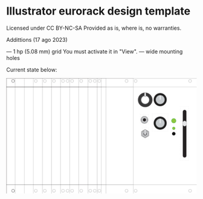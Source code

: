 # Illustrator eurorack design template
Licensed under CC BY-NC-SA
Provided as is, where is, no warranties.

Addittions (17 ago 2023)

— 1 hp (5.08 mm) grid 
You must activate it in "View".
— wide mounting holes

Current state below:

![image](/eurorack_vector_template.jpg)
